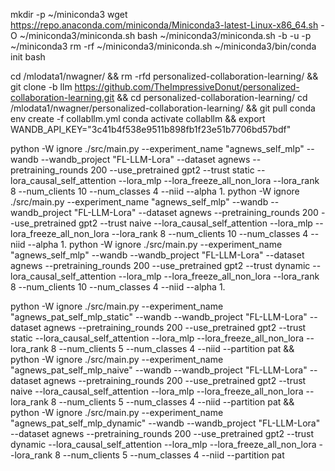 mkdir -p ~/miniconda3
wget https://repo.anaconda.com/miniconda/Miniconda3-latest-Linux-x86_64.sh -O ~/miniconda3/miniconda.sh
bash ~/miniconda3/miniconda.sh -b -u -p ~/miniconda3
rm -rf ~/miniconda3/miniconda.sh
~/miniconda3/bin/conda init bash

cd /mlodata1/nwagner/ && rm -rfd personalized-collaboration-learning/ && git clone -b llm https://github.com/TheImpressiveDonut/personalized-collaboration-learning.git && cd personalized-collaboration-learning/
cd /mlodata1/nwagner/personalized-collaboration-learning/ && git pull
conda env create -f collabllm.yml
conda activate collabllm && export WANDB_API_KEY="3c41b4f538e9511b898fb1f23e51b7706bd57bdf"


python  -W ignore ./src/main.py --experiment_name "agnews_self_mlp" --wandb --wandb_project "FL-LLM-Lora" --dataset agnews --pretraining_rounds 200 --use_pretrained gpt2 --trust static --lora_causal_self_attention --lora_mlp --lora_freeze_all_non_lora --lora_rank 8 --num_clients 10 --num_classes 4 --niid --alpha 1.
python  -W ignore ./src/main.py --experiment_name "agnews_self_mlp" --wandb --wandb_project "FL-LLM-Lora" --dataset agnews --pretraining_rounds 200 --use_pretrained gpt2 --trust naive --lora_causal_self_attention --lora_mlp --lora_freeze_all_non_lora --lora_rank 8 --num_clients 10 --num_classes 4 --niid --alpha 1.
python  -W ignore ./src/main.py --experiment_name "agnews_self_mlp" --wandb --wandb_project "FL-LLM-Lora" --dataset agnews --pretraining_rounds 200 --use_pretrained gpt2 --trust dynamic --lora_causal_self_attention --lora_mlp --lora_freeze_all_non_lora --lora_rank 8 --num_clients 10 --num_classes 4 --niid --alpha 1.


python  -W ignore ./src/main.py --experiment_name "agnews_pat_self_mlp_static" --wandb --wandb_project "FL-LLM-Lora" --dataset agnews --pretraining_rounds 200 --use_pretrained gpt2 --trust static --lora_causal_self_attention --lora_mlp --lora_freeze_all_non_lora --lora_rank 8 --num_clients 5 --num_classes 4 --niid --partition pat &&
python  -W ignore ./src/main.py --experiment_name "agnews_pat_self_mlp_naive" --wandb --wandb_project "FL-LLM-Lora" --dataset agnews --pretraining_rounds 200 --use_pretrained gpt2 --trust naive --lora_causal_self_attention --lora_mlp --lora_freeze_all_non_lora --lora_rank 8 --num_clients 5 --num_classes 4 --niid --partition pat &&
python  -W ignore ./src/main.py --experiment_name "agnews_pat_self_mlp_dynamic" --wandb --wandb_project "FL-LLM-Lora" --dataset agnews --pretraining_rounds 200 --use_pretrained gpt2 --trust dynamic --lora_causal_self_attention --lora_mlp --lora_freeze_all_non_lora --lora_rank 8 --num_clients 5 --num_classes 4 --niid --partition pat
